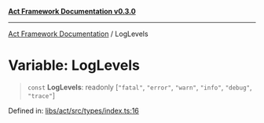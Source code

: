 [**Act Framework Documentation v0.3.0**](../README.md)

***

[Act Framework Documentation](../globals.md) / LogLevels

# Variable: LogLevels

> `const` **LogLevels**: readonly \[`"fatal"`, `"error"`, `"warn"`, `"info"`, `"debug"`, `"trace"`\]

Defined in: [libs/act/src/types/index.ts:16](https://github.com/Rotorsoft/act-root/blob/44434ac9e20b81fc5bbda127e1633a974aa78bcb/libs/act/src/types/index.ts#L16)
